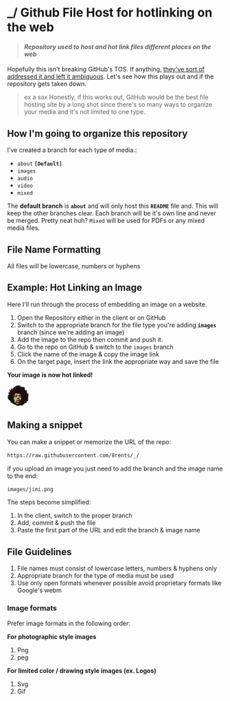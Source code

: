 
# _/ Github File Host for hotlinking on the web
 
> #### *Repository used to host and hot link files different places on the web*

Hopefully this isn't breaking GitHub's TOS. If anything, [they've sort of addressed it and left it ambiguous](https://github.community/t/uploading-an-image-to-a-github-repo-to-hotlink-from-a-site/1889). Let's see how this plays out and if the repository gets taken down.
>ex a sax 
Honestly, if this works out, GitHub would be the best file hosting site by a long shot since there's so many ways to organize your media and it's not limited to one type.

## How I'm going to organize this repository

I've created a branch for each type of media.:

- `about` __`[Default]`__
- `images`
- `audio`
- `video`
- `mixed`

The **default branch** is **`about`** and will only host this **`README`** file and. This will keep the other branches clear. Each branch will be it's own line and never be merged. Pretty neat huh? `Mixed` will be used for PDFs or any mixed media files.

## File Name Formatting

All files will be lowercase, numbers or hyphens

## Example: Hot Linking an Image

Here I'll run through the process of embedding an image on a website.

1. Open the Repository either in the client or on GitHub
2. Switch to the appropriate branch for the file type you're adding.**`images`** branch (since we're adding an image)
3. Add the image to the repo then commit and push it.
4. Go to the repo on GitHub & switch to the `images` branch
5. Click the name of the image & copy the image link
6. On the target page, insert the link the appropriate way and save the file

__Your image is now hot linked!__

![Jimi Test](https://raw.githubusercontent.com/8rents/_/images/jimi.png)



## Making a snippet

You can make a snippet or memorize the URL of the repo:

```bash
https://raw.githubusercontent.com/8rents/_/
```

if you upload an image you just need to add the branch and the image name to the end:

```bash
images/jimi.png
```

The steps become simplified:

1. In the client, switch to the proper branch
2. Add, commit & push the file
3. Paste the first part of the URL and edit the branch & image name

## File Guidelines 

1. File names must consist of lowercase letters, numbers & hyphens only
2. Appropriate branch for the type of media must be used
3. Use only open formats whenever possible avoid proprietary formats like Google's webm


### Image formats

Prefer image formats in the following order:

**For photographic style images** 

1. Png
2. peg 

**For limited color / drawing style images (ex. Logos)** 

1. Svg
2. Gif